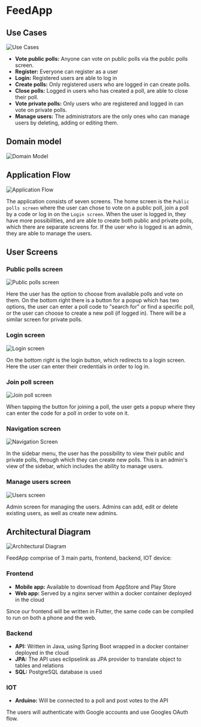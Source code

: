 # FeedApp

## Use Cases

![Use Cases](assets/usecases.png)

- **Vote public polls:** Anyone can vote on public polls via the public polls screen.
- **Register:** Everyone can register as a user
- **Login:** Registered users are able to log in
- **Create polls:** Only registered users who are logged in can create polls.
- **Close polls:** Logged in users who has created a poll, are able to close their poll.
- **Vote private polls:** Only users who are registered and logged in can vote on private polls.
- **Manage users:** The administrators are the only ones who can manage users by deleting, adding or editing them.

## Domain model

![Domain Model](assets/domainmodel.png)

## Application Flow

![Application Flow](assets/applicationflowdiagram.png)

The application consists of seven screens. The home screen is the `Public polls screen` where the user can chose to vote on a public poll, join a poll by a code or log in on the `Login screen`. When the user is logged in, they have more possibilities, and are able to create both public and private polls, which there are separate screens for.
If the user who is logged is an admin, they are able to manage the users.

## User Screens

### Public polls screen

![Public polls screen](assets/public-polls-screen.png)

Here the user has the option to choose from available polls and vote on them. On the bottom right there is a button for a popup which has two options, the user can enter a poll code to "search for" or find a specific poll, or the user can choose to create a new poll (if logged in). There will be a similar screen for private polls.

### Login screen

![Login screen](assets/login-screen.png)

On the bottom right is the login button, which redirects to a login screen. Here the user can enter their credentials in order to log in.

### Join poll screen

![Join poll screen](assets/join-poll-screen.png)

When tapping the button for joining a poll, the user gets a popup where they can enter the code for a poll in order to vote on it.

### Navigation screen

![Navigation Screen](assets/navigation-screen.png)

In the sidebar menu, the user has the possibility to view their public and private polls, through which they can create new polls.
This is an admin's view of the sidebar, which includes the ability to manage users.

### Manage users screen

![Users screen](assets/users-screen.png)

Admin screen for managing the users. Admins can add, edit or delete existing users, as well as create new admins.

## Architectural Diagram

![Architectural Diagram](assets/architecturaldiagram.png)

FeedApp comprise of 3 main parts, frontend, backend, IOT device:

### Frontend

- **Mobile app:** Available to download from AppStore and Play Store
- **Web app:** Served by a nginx server within a docker container deployed in the cloud

Since our frontend will be written in Flutter, the same code can be compiled to run on both a phone and the web.

### Backend

- **API:** Written in Java, using Spring Boot wrapped in a docker container deployed in the cloud
- **JPA:** The API uses eclipselink as JPA provider to translate object to tables and relations
- **SQL:** PostgreSQL database is used

### IOT

- **Arduino:** Will be connected to a poll and post votes to the API

The users will authenticate with Google accounts and use Googles OAuth flow.
